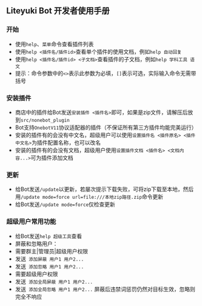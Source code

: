 ## Liteyuki Bot 开发者使用手册

### 开始

- 使用`help`、`菜单`命令查看插件列表
- 使用`help <插件名/插件id>`查看单个插件的使用文档，例如`help 自动回复`
- 使用`help <插件名/插件id> <子文档>`查看插件的子文档，例如`help 学科工具 语文`
- 提示：命令参数中的`<>`表示此参数为必填，`[]`表示可选，实际输入命令无需带括号

### 安装插件

- 商店中的插件给Bot发送`安装插件 <插件名>`即可，如果是zip文件，请解压后放到`src/nonebot_plugin`
- Bot支持`OnebotV11`协议适配器的插件（不保证所有第三方插件均能完美运行）
- 安装的插件有的会没有中文名，超级用户可以使用`设置插件名 <插件原名> <插件中文名>`为插件配置名称，也可以改名
- 安装的插件有的会没有文档，超级用户使用`设置插件文档 <插件名> <文档内容...>`可为插件添加文档

### 更新

- 给Bot发送`/update`以更新，若屡次提示下载失败，可将zip下载至本地，然后用`/update mode=force url=file:///本地zip路径.zip`命令更新
- 给Bot发送`/update mode=force`仅检查更新

### 超级用户常用功能

- 给Bot发送`help 超级工具`查看
- 屏蔽和忽略用户：
- 需要群主|管理员|超级用户权限
- 发送` 添加屏蔽 用户1 用户2...`
- 发送` 添加忽略 用户1 用户2...`
- 需要超级用户权限
- 发送` 添加全局屏蔽 用户1 用户2...`
- 发送` 添加全局忽略 用户1 用户2...`
屏蔽后违禁词惩罚仍然对目标生效，忽略则完全不响应
